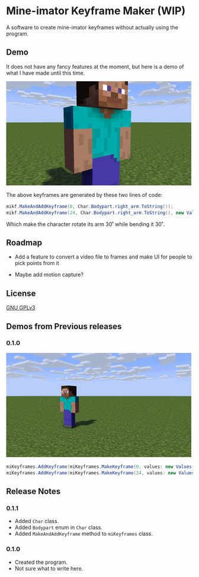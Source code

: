 # Mine-imator Keyframe Maker (WIP)

A software to create mine-imator keyframes without actually using the program.

## Demo

It does not have any fancy features at the moment, but here is a demo of what I have made until this time.

![pic](img/v0.1.1_output.gif)

The above keyframes are generated by these two lines of code:

```csharp
mikf.MakeAndAddKeyframe(0, Char.Bodypart.right_arm.ToString());
mikf.MakeAndAddKeyframe(24, Char.Bodypart.right_arm.ToString(), new Values(ROT_X: 30, BEND_ANGLE_X: 30));
```

Which make the character rotate its arm 30˚ while bending it 30˚.

## Roadmap

- Add a feature to convert a video file to frames and make UI for people to pick points from it

- Maybe add motion capture?

## License

[GNU GPLv3](https://choosealicense.com/licenses/gpl-3.0/)

## Demos from Previous releases

### 0.1.0

![pic](img/v0.1.0_output.gif)

```csharp
miKeyframes.AddKeyframe(miKeyframes.MakeKeyframe(0, values: new Values(POS_X: 0, POS_Y: 0, POS_Z: 0)));
miKeyframes.AddKeyframe(miKeyframes.MakeKeyframe(24, values: new Values(POS_X: 50, POS_Y: 0, POS_Z: 0, ROT_Z: 50)));
```

## Release Notes
### 0.1.1
* Added `Char` class.
* Added `Bodypart` enum in `Char` class.
* Added `MakeAndAddKeyframe` method to `miKeyframes` class.

### 0.1.0
* Created the program.
* Not sure what to write here.
